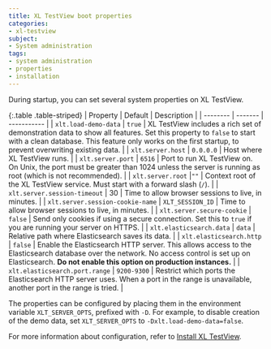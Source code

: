 ```yaml
---
title: XL TestView boot properties
categories:
- xl-testview
subject:
- System administration
tags:
- system administration
- properties
- installation
---
```


During startup, you can set several system properties on XL TestView.

{:.table .table-striped}
| Property | Default | Description |
| -------- | ------- | ----------- |
| `xlt.load-demo-data` | `true` | XL TestView includes a rich set of demonstration data to show all features. Set this property to `false` to start with a clean database. This feature only works on the first startup, to prevent overwriting existing data. |
| `xlt.server.host` | `0.0.0.0` |  Host where XL TestView runs. |
| `xlt.server.port` | `6516` | Port to run XL TestView on. On Unix, the port must be greater than 1024 unless the server is running as root (which is not recommended). |
| `xlt.server.root` |`""` | Context root of the XL TestView service. Must start with a forward slash (`/`). |
| `xlt.server.session-timeout` | 30 | Time to allow browser sessions to live, in minutes. |
| `xlt.server.session-cookie-name` | `XLT_SESSION_ID` | Time to allow browser sessions to live, in minutes. |
| `xlt.server.secure-cookie` | `false` | Send only cookies if using a secure connection. Set this to `true` if you are running your server on HTTPS. |
| `xlt.elasticsearch.data` | `data` | Relative path where Elasticsearch saves its data. |
| `xlt.elasticsearch.http` | `false` | Enable the Elasticsearch HTTP server. This allows access to the Elasticsearch database over the network. No access control is set up on Elasticsearch. **Do not enable this option on production instances.** |
| `xlt.elasticsearch.port.range` | `9200-9300` | Restrict which ports the Elasticsearch HTTP server uses. When a port in the range is unavailable, another port in the range is tried. |

The properties can be configured by placing them in the environment variable `XLT_SERVER_OPTS`, prefixed with `-D`. For example, to disable creation of the demo data, set `XLT_SERVER_OPTS` to `-Dxlt.load-demo-data=false`.

For more information about configuration, refer to [Install XL TestView](/xl-testview/how-to/install.html).
